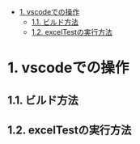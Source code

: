 - [1. vscodeでの操作](#1-vscodeでの操作)
  - [1.1. ビルド方法](#11-ビルド方法)
  - [1.2. excelTestの実行方法](#12-exceltestの実行方法)



# 1. vscodeでの操作

## 1.1. ビルド方法

## 1.2. excelTestの実行方法
